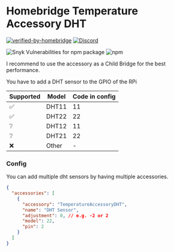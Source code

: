 # Homebridge Temperature Accessory DHT

[![verified-by-homebridge](https://badgen.net/badge/homebridge/verified/purple)](https://github.com/homebridge/homebridge/wiki/Verified-Plugins)
[![Discord](https://img.shields.io/discord/942035865658613790.svg?label=&logo=discord&logoColor=ffffff&color=7389D8&labelColor=6A7EC2)](https://discord.gg/CAvGGvRGB3)

![Snyk Vulnerabilities for npm package](https://img.shields.io/snyk/vulnerabilities/npm/homebridge-temperature-sensor-dht)
![npm](https://img.shields.io/npm/dm/homebridge-temperature-sensor-dht)

I recommend to use the accessory as a Child Bridge for the best performance.

You have to add a DHT sensor to the GPIO of the RPi

| Supported | Model | Code in config |
| --------- | ----- | -------------- |
| ✅        | DHT11 | 11             |
| ✅        | DHT22 | 22             |
| ❔        | DHT12 | 11             |
| ❔        | DHT21 | 22             |
| ❌        | Other | -              |

### Config

You can add multiple dht sensors by having multiple accessories.

```json
{
  "accessories": [
    {
      "accessory": "TemperatureAccessoryDHT",
      "name": "DHT Sensor",
      "adjustment": 0, // e.g. -2 or 2
      "model": 22,
      "pin": 2
    }
  ]
}
```
